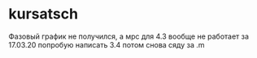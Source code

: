 # kursatsch
Фазовый график
не получился,
а мрс для 4.3
вообще не работает
за 17.03.20 
попробую написать 3.4
потом снова сяду за .m
